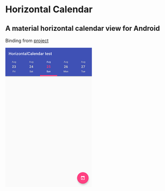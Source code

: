 # Horizontal Calendar

## A material horizontal calendar view for Android

Binding from [project](https://github.com/Mulham-Raee/Horizontal-Calendar)

![](Img/Screenshot.png)
